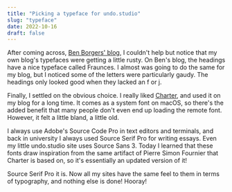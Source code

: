 ```yaml
---
title: "Picking a typeface for undo.studio"
slug: "typeface"
date: 2022-10-16
draft: false
---
```


After coming across, [Ben Borgers' blog](https://benborgers.com/posts), I couldn't help but notice that my own blog's typefaces were getting a little rusty. On Ben's blog, the headings have a nice typeface called Fraunces. I almost was going to do the same for my blog, but I noticed some of the letters were particularly gaudy. The headings only looked good when they lacked an f or j.

Finally, I settled on the obvious choice. I really liked [Charter](https://practicaltypography.com/charter.html), and used it on my blog for a long time. It comes as a system font on macOS, so there's the added benefit that many people don't even end up loading the remote font. However, it felt a little bland, a little old.

I always use Adobe's Source Code Pro in text editors and terminals, and back in university I always used Source Serif Pro for writing essays. Even my little undo.studio site uses Source Sans 3. Today I learned that these fonts draw inspiration from the same artifact of Pierre Simon Fournier that Charter is based on, so it's essentially an updated version of it!

Source Serif Pro it is. Now all my sites have the same feel to them in terms of typography, and nothing else is done! Hooray!
